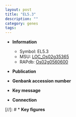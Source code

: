 ```yaml
---
layout: post
title: "EL5.3"
description: ""
category: genes
tags: 
---
```


* **Information**  
    + Symbol: EL5.3  
    + MSU: [LOC_Os02g35365](http://rice.uga.edu/cgi-bin/ORF_infopage.cgi?orf=LOC_Os02g35365)  
    + RAPdb: [Os02g0560600](http://rapdb.dna.affrc.go.jp/viewer/gbrowse_details/irgsp1?name=Os02g0560600)  

* **Publication**  

* **Genbank accession number**  

* **Key message**  

* **Connection**  

[//]: # * **Key figures**  


